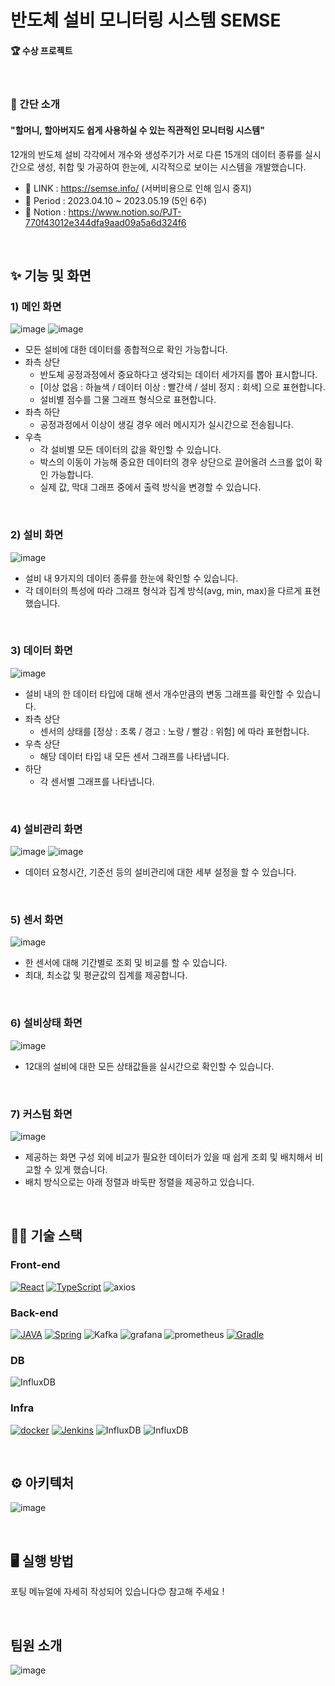 # 반도체 설비 모니터링 시스템 SEMSE

#### 🏆 수상 프로젝트

<br>

###  💁 간단 소개

#### "할머니, 할아버지도 쉽게 사용하실 수 있는 직관적인 모니터링 시스템"
12개의 반도체 설비 각각에서 개수와 생성주기가 서로 다른 15개의 데이터 종류를 실시간으로 생성, 취합 및 가공하여 한눈에, 시각적으로 보이는 시스템을 개발했습니다.

- 🔗 LINK : https://semse.info/ (서버비용으로 인해 임시 중지)
- 🎼 Period : 2023.04.10 ~ 2023.05.19 (5인 6주)
- 📑 Notion : https://www.notion.so/PJT-770f43012e344dfa9aad09a5a6d324f6

<br>

## ✨ 기능 및 화면
### 1) 메인 화면
![image](https://github.com/Projcet-E201/.github/assets/74294301/39e61eec-0cdb-412f-aaab-0ca5eeeaddbd)
![image](https://github.com/Projcet-E201/.github/assets/74294301/beb69a3e-d57b-4251-83f7-e2a008aad0b1)

- 모든 설비에 대한 데이터를 종합적으로 확인 가능합니다.
- 좌측 상단
  - 반도체 공정과정에서 중요하다고 생각되는 데이터 세가지를 뽑아 표시합니다.
  - [이상 없음 : 하늘색 / 데이터 이상 : 빨간색 / 설비 정지 : 회색] 으로 표현합니다.
  - 설비별 점수를 그물 그래프 형식으로 표현합니다.
- 좌측 하단
  - 공정과정에서 이상이 생길 경우 에러 메시지가 실시간으로 전송됩니다.
- 우측
  - 각 설비별 모든 데이터의 값을 확인할 수 있습니다.
  - 박스의 이동이 가능해 중요한 데이터의 경우 상단으로 끌어올려 스크롤 없이 확인 가능합니다.
  - 실제 값, 막대 그래프 중에서 출력 방식을 변경할 수 있습니다.

<br>

### 2) 설비 화면
![image](https://github.com/Projcet-E201/.github/assets/74294301/36b50f66-1612-41a4-9b65-05b098bb4667)

- 설비 내 9가지의 데이터 종류를 한눈에 확인할 수 있습니다.
- 각 데이터의 특성에 따라 그래프 형식과 집계 방식(avg, min, max)을 다르게 표현했습니다. 

<br>

### 3) 데이터 화면
![image](https://github.com/Projcet-E201/.github/assets/74294301/07571744-669c-4219-a458-df4a46065224)

- 설비 내의 한 데이터 타입에 대해 센서 개수만큼의 변동 그래프를 확인할 수 있습니다.
- 좌측 상단
  - 센서의 상태를 [정상 : 초록 / 경고 : 노랑 / 빨강 : 위험] 에 따라 표현합니다.
- 우측 상단
  - 해당 데이터 타입 내 모든 센서 그래프를 나타냅니다.
- 하단
  - 각 센서별 그래프를 나타냅니다.

<br>

### 4) 설비관리 화면
![image](https://github.com/Projcet-E201/.github/assets/74294301/8340cea5-6a66-4063-9a3c-e34f5c947b70)
![image](https://github.com/Projcet-E201/.github/assets/74294301/a854381e-7adc-40bc-9fd8-e3d90b9815d9)


- 데이터 요청시간, 기준선 등의 설비관리에 대한 세부 설정을 할 수 있습니다.

<br>

### 5) 센서 화면
![image](https://github.com/Projcet-E201/.github/assets/74294301/1aae551b-07dc-49b9-8d3f-633b8b87bf92)

- 한 센서에 대해 기간별로 조회 및 비교를 할 수 있습니다.
- 최대, 최소값 및 평균값의 집계를 제공합니다.

<br>

### 6) 설비상태 화면
![image](https://github.com/Projcet-E201/.github/assets/74294301/485c89cf-d7f3-42cc-aa3a-ca88811d9768)

- 12대의 설비에 대한 모든 상태값들을 실시간으로 확인할 수 있습니다.

<br>

### 7) 커스텀 화면
![image](https://github.com/Projcet-E201/.github/assets/74294301/88341355-ce8f-475a-bd5f-45200e5863df)

- 제공하는 화면 구성 외에 비교가 필요한 데이터가 있을 때 쉽게 조회 및 배치해서 비교할 수 있게 했습니다.
- 배치 방식으로는 아래 정렬과 바둑판 정렬을 제공하고 있습니다.

<br>

## 🏋️‍♂️ 기술 스택
### Front-end
[![React](https://camo.githubusercontent.com/20779f9d605be40d4f84bbc93a5fee22e86068e785a0c0ed8d90d3d15041a3fc/68747470733a2f2f696d672e736869656c64732e696f2f62616467652f52656163742d3631444146423f7374796c653d666f722d7468652d6261646765266c6f676f3d5265616374266c6f676f436f6c6f723d626c61636b)](https://camo.githubusercontent.com/20779f9d605be40d4f84bbc93a5fee22e86068e785a0c0ed8d90d3d15041a3fc/68747470733a2f2f696d672e736869656c64732e696f2f62616467652f52656163742d3631444146423f7374796c653d666f722d7468652d6261646765266c6f676f3d5265616374266c6f676f436f6c6f723d626c61636b) [![TypeScript](https://camo.githubusercontent.com/6a138baf27a486e6fb68d759541144cd7ddfbff9839b41fb3f64b16458575a7f/68747470733a2f2f696d672e736869656c64732e696f2f62616467652f547970655363726970742d3331373843363f7374796c653d666f722d7468652d6261646765266c6f676f3d74797065266c6f676f436f6c6f723d7768697465)](https://camo.githubusercontent.com/6a138baf27a486e6fb68d759541144cd7ddfbff9839b41fb3f64b16458575a7f/68747470733a2f2f696d672e736869656c64732e696f2f62616467652f547970655363726970742d3331373843363f7374796c653d666f722d7468652d6261646765266c6f676f3d74797065266c6f676f436f6c6f723d7768697465) ![axios](https://img.shields.io/badge/axios-5A29E4.svg?style=for-the-badge&logo=axios&logoColor=white)

### Back-end
[![JAVA](https://camo.githubusercontent.com/3a1c7dafcdfce483e68f5fb95d057e9421c8109fd105e603542b1ff00fd7ae91/68747470733a2f2f696d672e736869656c64732e696f2f62616467652f4a4156412d4646303030303f7374796c653d666f722d7468652d6261646765266c6f676f436f6c6f723d7768697465)](https://camo.githubusercontent.com/3a1c7dafcdfce483e68f5fb95d057e9421c8109fd105e603542b1ff00fd7ae91/68747470733a2f2f696d672e736869656c64732e696f2f62616467652f4a4156412d4646303030303f7374796c653d666f722d7468652d6261646765266c6f676f436f6c6f723d7768697465) [![Spring](https://camo.githubusercontent.com/57da5a02a135c27818a618285a57f7e54df63419d1f7ad598905a0bd27e780c7/68747470733a2f2f696d672e736869656c64732e696f2f62616467652f537072696e67626f6f742d3644423333463f7374796c653d666f722d7468652d6261646765266c6f676f3d737072696e67626f6f74266c6f676f436f6c6f723d7768697465)](https://camo.githubusercontent.com/57da5a02a135c27818a618285a57f7e54df63419d1f7ad598905a0bd27e780c7/68747470733a2f2f696d672e736869656c64732e696f2f62616467652f537072696e67626f6f742d3644423333463f7374796c653d666f722d7468652d6261646765266c6f676f3d737072696e67626f6f74266c6f676f436f6c6f723d7768697465) ![Kafka](https://camo.githubusercontent.com/1b371597d577a5f430f0dbc8a356d8951f0b7a6d7dded5eb99e2b4cf1593397f/68747470733a2f2f696d672e736869656c64732e696f2f62616467652f6b61666b612d3233314632303f7374796c653d666f722d7468652d6261646765266c6f676f3d6170616368656b61666b61266c6f676f436f6c6f723d7768697465)
![grafana](https://img.shields.io/badge/grafana-F46800.svg?style=for-the-badge&logo=grafana&logoColor=white) ![prometheus](https://img.shields.io/badge/prometheus-E6522C.svg?style=for-the-badge&logo=prometheus&logoColor=white)
[![Gradle](https://camo.githubusercontent.com/e850f9c862ce515586c3859cab52395f8d096f0de68825fdaaf6b9bea572311e/68747470733a2f2f696d672e736869656c64732e696f2f62616467652f477261646c652d3032333033413f7374796c653d666f722d7468652d6261646765266c6f676f3d677261646c65266c6f676f436f6c6f723d7768697465)](https://camo.githubusercontent.com/e850f9c862ce515586c3859cab52395f8d096f0de68825fdaaf6b9bea572311e/68747470733a2f2f696d672e736869656c64732e696f2f62616467652f477261646c652d3032333033413f7374796c653d666f722d7468652d6261646765266c6f676f3d677261646c65266c6f676f436f6c6f723d7768697465)

### DB
![InfluxDB](https://img.shields.io/badge/influxdb-22ADF6.svg?&style=for-the-badge&logo=influxdb&logoColor=white)

### Infra
[![docker](https://camo.githubusercontent.com/b184cf7adbab9f5464e80c0f5dd32c85393f6248499a57d743e619f4214391c4/68747470733a2f2f696d672e736869656c64732e696f2f62616467652f646f636b65722d3234393645443f7374796c653d666f722d7468652d6261646765266c6f676f3d646f636b6572266c6f676f436f6c6f723d7768697465)](https://camo.githubusercontent.com/b184cf7adbab9f5464e80c0f5dd32c85393f6248499a57d743e619f4214391c4/68747470733a2f2f696d672e736869656c64732e696f2f62616467652f646f636b65722d3234393645443f7374796c653d666f722d7468652d6261646765266c6f676f3d646f636b6572266c6f676f436f6c6f723d7768697465) [![Jenkins](https://camo.githubusercontent.com/afb2118755f7a25ec1e70bdd9f2d4be4f4b166d0cbbc0fc529f0ec1c450aa60d/68747470733a2f2f696d672e736869656c64732e696f2f62616467652f6a656e6b696e732d4432343933393f7374796c653d666f722d7468652d6261646765266c6f676f3d6a656e6b696e73266c6f676f436f6c6f723d7768697465)](https://camo.githubusercontent.com/afb2118755f7a25ec1e70bdd9f2d4be4f4b166d0cbbc0fc529f0ec1c450aa60d/68747470733a2f2f696d672e736869656c64732e696f2f62616467652f6a656e6b696e732d4432343933393f7374796c653d666f722d7468652d6261646765266c6f676f3d6a656e6b696e73266c6f676f436f6c6f723d7768697465) ![InfluxDB](https://img.shields.io/badge/terraform-7B42BC.svg?&style=for-the-badge&logo=influxdb&logoColor=white) ![InfluxDB](https://img.shields.io/badge/ansible-EE0000.svg?&style=for-the-badge&logo=influxdb&logoColor=white) 


<br>

## ⚙ 아키텍처
![image](https://github.com/Projcet-E201/.github/assets/74294301/c6c09793-70ef-4622-a6d6-e2606ee3d139)

<br>

## 🖥️ 실행 방법
포팅 메뉴얼에 자세히 작성되어 있습니다😊 참고해 주세요 !

<br>

## 팀원 소개
![image](https://github.com/Projcet-E201/.github/assets/74294301/d2326a31-8fef-48f4-a9fe-f2e75b1bbf0c)
